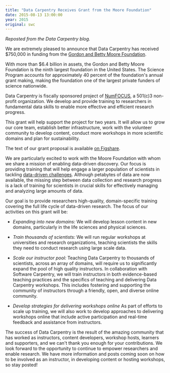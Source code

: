 ```yaml
---
title: "Data Carpentry Receives Grant from the Moore Foundation"
date: 2015-08-13 13:00:00
year: 2015
original: swc
---
```

<p>
  <em>Reposted from the Data Carpentry blog.</em>
</p>
<p>
  We are extremely pleased to announce that Data Carpentry has
  received $750,000 in funding from
  the <a href="http://moore.org">Gordon and Betty Moore
  Foundation</a>.
</p>
<p>
  With more than $6.4 billion in assets, the Gordon and Betty Moore
  Foundation is the ninth largest foundation in the United States. The
  Science Program accounts for approximately 40 percent of the
  foundation's annual grant making, making the foundation one of the
  largest private funders of science nationwide.
</p>
<p>
  Data Carpentry is fiscally sponsored project
  of <a href="http://numfocus.org">NumFOCUS</a>, a 501(c)3 non-profit
  organization.  We develop and provide training to researchers in
  fundamental data skills to enable more effective and efficient
  research progress.
</p>
<p>
  This grant will help support the project for two years. It will
  allow us to grow our core team, establish better infrastructure,
  work with the volunteer community to develop content, conduct more
  workshops in more scientific domains and plan for sustainability.
</p>
<p>
  The text of our grant proposal is
  available <a href="http://dx.doi.org/10.6084/m9.figshare.1507552">on
  Figshare</a>.
</p>
<p>
  We are particularly excited to work with the Moore Foundation with
  whom we share a mission of enabling data-driven discovery. Our focus
  is providing training that will help engage a larger population of
  scientists in
  tackling <a href="https://www.moore.org/programs/science/data-driven-discovery/ddd-practices">data-driven
  challenges</a>. Although petabytes of data are now available, the
  missing step between data collection and research progress is a lack
  of training for scientists in crucial skills for effectively
  managing and analyzing large amounts of data.
</p>
<p>
  Our goal is to provide researchers high-quality, domain-specific
  training covering the full life cycle of data-driven research. The
  focus of our activities on this grant will be:
</p>
<ul>
  <li>
    <p><em>Expanding into new domains:</em> We will develop lesson
    content in new domains, particularly in the life sciences and
    physical sciences.</p>
  </li>
  <li>
    <p><em>Train thousands of scientists:</em> We will run regular
    workshops at universities and research organizations, teaching
    scientists the skills they need to conduct research using large
    scale data.</p>
  </li>
  <li>
    <p><em>Scale our instructor pool:</em> Teaching Data Carpentry to
    thousands of scientists, across an array of domains, will require
    us to significantly expand the pool of high quality
    instructors. In collaboration with Software Carpentry, we will
    train instructors in both evidence-based teaching practices and
    the specifics of teaching and delivering Data Carpentry
    workshops. This includes fostering and supporting the community of
    instructors through a friendly, open, and diverse online
    community.</p>
  </li>
  <li>
    <p><em>Develop strategies for delivering workshops online</em> As
    part of efforts to scale up training, we will also work to develop
    approaches to delivering workshops online that include active
    participation and real-time feedback and assistance from
    instructors.</p>
  </li>
</ul>
<p>
  The success of Data Carpentry is the result of the amazing community
  that has worked as instructors, content developers, workshop hosts,
  learners and supporters, and we can't thank you enough for your
  contributions. We look forward to the opportunity to continue to
  empower researchers and enable research. We have more information
  and posts coming soon on how to be involved as an instructor, in
  developing content or hosting workshops, so stay posted!
</p>
